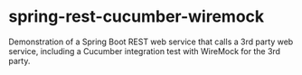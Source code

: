 # spring-rest-cucumber-wiremock
Demonstration of a Spring Boot REST web service that calls a 3rd party web service, including a Cucumber integration test with WireMock for the 3rd party.
